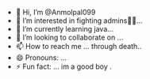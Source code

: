 - 👋 Hi, I’m @Anmolpal099
- 👀 I’m interested in fighting admins👊👊...
- 🌱 I’m currently learning java...
- 💞️ I’m looking to collaborate on  ...
- 📫 How to reach me ... through death..
- 😄 Pronouns: ...
- ⚡ Fun fact: ... im a good boy .

<!---
Anmolpal099/Anmolpal099 is a ✨ special ✨ repository because its `README.md` (this file) appears on your GitHub profile.
You can click the Preview link to take a look at your changes.
--->
